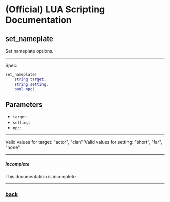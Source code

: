 
# (Official) LUA Scripting Documentation

## set_nameplate

Set nameplate options.

___

Spec:

```lua
set_nameplate(
	string target,
	string setting,
	bool npc)
```

## Parameters

- `target`: 
- `setting`: 
- `npc`: 

___

Valid values for target: "actor", "clan"
Valid values for setting: "short", "far", "none"

___

##### Incomplete

This documentation is incomplete

___

### [back](../other)
